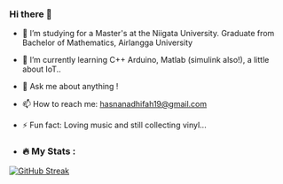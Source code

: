### Hi there 👋
- 🔭 I’m studying for a Master's at the Niigata University. Graduate from Bachelor of Mathematics, Airlangga University 
- 🌱 I’m currently learning C++ Arduino, Matlab (simulink also!), a little about IoT..
- 💬 Ask me about anything !
- 📫 How to reach me: hasnanadhifah19@gmail.com
- ⚡ Fun fact: Loving music and still collecting vinyl...

- ### :fire: My Stats :
[![GitHub Streak](https://github-readme-streak-stats.herokuapp.com?user=hasnanadhifah&theme=ocean-gradient&hide_border=true&date_format=M%20j%5B%2C%20Y%5D&mode=weekly)](https://git.io/streak-stats)
<!--
**hasnanadhifah/hasnanadhifah** is a ✨ _special_ ✨ repository because its `README.md` (this file) appears on your GitHub profile.

Here are some ideas to get you started:

- 🔭 I’m studying for a Master's at the Niigata University. Graduate from Bachelor of Mathematics, Airlangga University 
- 🌱 I’m currently learning C++ Arduino, Matlab (simulink also!), a little about IoT..
- 👯 I’m looking to collaborate on ...
- 🤔 I’m looking for help with ...
- 💬 Ask me about anything !
- 📫 How to reach me: hasnanadhifah19@gmail.com
- 😄 Pronouns: ...
- ⚡ Fun fact: Loving music and still collecting vinyl...
-->

